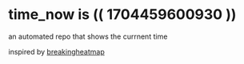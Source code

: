 # time_now is (( 1704459600930 ))

an automated repo that shows the currnent time

inspired by [breakingheatmap](https://github.com/breakingheatmap/breakingheatmap)